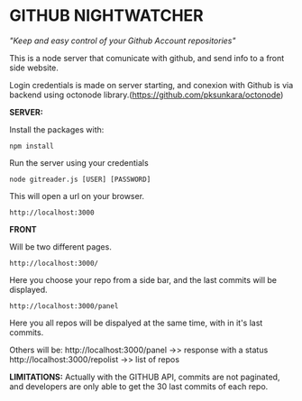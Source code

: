 GITHUB NIGHTWATCHER
=================

*"Keep and easy control of your Github Account repositories"* 

This is a node server that comunicate with github, and send info to a front side website.

Login credentials is made on server starting, and conexion with Github is via backend using octonode library.(https://github.com/pksunkara/octonode)

**SERVER:**

Install the packages with:

	npm install
	
Run the server using your credentials

	node gitreader.js [USER] [PASSWORD]
	
This will open a url on your browser.

	http://localhost:3000
	
**FRONT**

Will be two different pages.

	http://localhost:3000/

Here you choose your repo from a side bar, and the last commits will be displayed.

	http://localhost:3000/panel

Here you all repos will be dispalyed at the same time, with in it's last commits.

Others will be:
http://localhost:3000/panel  ->> response with a status
http://localhost:3000/repolist  ->> list of repos

**LIMITATIONS:**
Actually with the GITHUB API, commits are not paginated, and developers are only able to get the 30 last commits of each repo.


	
	
	
	

	
	